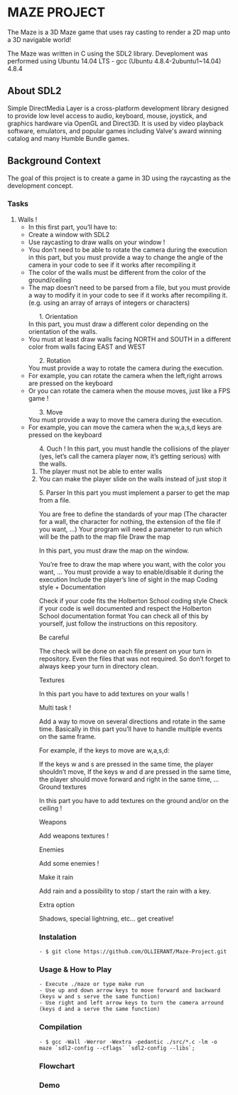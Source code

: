 <h1>MAZE PROJECT</h1>
The Maze is a 3D Maze game that uses ray casting to render a 2D map unto a 3D navigable world!

The Maze was written in C using the SDL2 library. Deveploment was performed using Ubuntu 14.04 LTS - gcc (Ubuntu 4.8.4-2ubuntu1~14.04) 4.8.4

<h2>About SDL2</h2>

Simple DirectMedia Layer is a cross-platform development library designed to provide low level access to audio, keyboard, mouse, joystick, and graphics hardware via OpenGL and Direct3D. It is used by video playback software, emulators, and popular games including Valve's award winning catalog and many Humble Bundle games.

<h2>Background Context</h2>
The goal of this project is to create a game in 3D using the raycasting as the development concept.

<h3>Tasks</h3>
<ol>
  <li>Walls !
   <ul>
   <li>In this first part, you’ll have to:</li>
   <li>Create a window with SDL2</li>
   <li>Use raycasting to draw walls on your window !</li>
   <li>You don't need to be able to rotate the camera during the execution in this part, but you must provide a way to change the angle of the camera in your code to see if it works after recompiling it</li>
   <li>The color of the walls must be different from the color of the ground/ceiling</li>
   <li>The map doesn’t need to be parsed from a file, but you must provide a way to modify it in your code to see if it works after recompiling it. (e.g. using an array of arrays of integers or characters)</li>
	
<ol>1. Orientation</ol>
In this part, you must draw a different color depending on the orientation of the walls.
<li>You must at least draw walls facing NORTH and SOUTH in a different color from walls facing EAST and WEST</li>
	
<ol>2. Rotation</ol>
You must provide a way to rotate the camera during the execution.
<li>For example, you can rotate the camera when the left,right arrows are pressed on the keyboard</li>
<li>Or you can rotate the camera when the mouse moves, just like a FPS game !</li>

<ol>3. Move</ol>
You must provide a way to move the camera during the execution.
<li>For example, you can move the camera when the w,a,s,d keys are pressed on the keyboard</li>

<ol>4. Ouch !
In this part, you must handle the collisions of the player (yes, let’s call the camera player now, it’s getting serious) with the walls.

<li>The player must not be able to enter walls</li>
<li>You can make the player slide on the walls instead of just stop it</li>
</ol>
<ol>5. Parser
In this part you must implement a parser to get the map from a file.

You are free to define the standards of your map (The character for a wall, the character for nothing, the extension of the file if you want, …)
Your program will need a parameter to run which will be the path to the map file
Draw the map

In this part, you must draw the map on the window.

You’re free to draw the map where you want, with the color you want, …
You must provide a way to enable/disable it during the execution
Include the player’s line of sight in the map
Coding style + Documentation

Check if your code fits the Holberton School coding style
Check if your code is well documented and respect the Holberton School documentation format
You can check all of this by yourself, just follow the instructions on this repository.

Be careful

The check will be done on each file present on your turn in repository. Even the files that was not required. So don’t forget to always keep your turn in directory clean.

Textures

In this part you have to add textures on your walls !

Multi task !

Add a way to move on several directions and rotate in the same time. Basically in this part you’ll have to handle multiple events on the same frame.

For example, if the keys to move are w,a,s,d:

If the keys w and s are pressed in the same time, the player shouldn’t move,
If the keys w and d are pressed in the same time, the player should move forward and right in the same time,
…
Ground textures

In this part you have to add textures on the ground and/or on the ceiling !

Weapons

Add weapons textures !

Enemies

Add some enemies !

Make it rain

Add rain and a possibility to stop / start the rain with a key.

Extra option

Shadows, special lightning, etc… get creative!

<h3>Instalation</h3>

	- $ git clone https://github.com/OLLIERANT/Maze-Project.git

<h3>Usage & How to Play</h3>

	- Execute ./maze or type make run
	- Use up and down arrow keys to move forward and backward (keys w and s serve the same function)
	- Use right and left arrow keys to turn the camera arround (keys d and a serve the same function)

<h3>Compilation</h3>

	- $ gcc -Wall -Werror -Wextra -pedantic ./src/*.c -lm -o maze `sdl2-config --cflags` `sdl2-config --libs`;

<h3>Flowchart</3>

<h3>Demo</h3>
